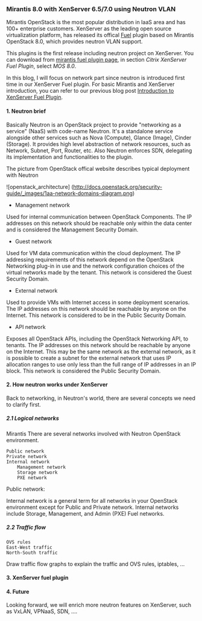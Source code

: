 ### Mirantis 8.0 with XenServer 6.5/7.0 using Neutron VLAN

Mirantis OpenStack is the most popular distribution in IaaS area and
has 100+ enterprise customers.
XenServer as the leading open source virtualization platform, has released
its offical [Fuel](https://wiki.openstack.org/wiki/Fuel) plugin based on Mirantis
OpenStack 8.0, which provides neutron VLAN support. 

This plugins is the first release including neutron project on XenServer.
You can download from [mirantis fuel plugin page](https://www.mirantis.com/validated-solution-integrations/fuel-plugins/),
in section *Citrix XenServer Fuel Plugin*, select *MOS 8.0*.

In this blog, I will focus on network part since neutron is introduced first time in
our XenServer Fuel plugin. For basic Mirantis and XenServer introduction,
you can refer to our previous blog post
[Introduction to XenServer Fuel Plugin](https://github.com/citrix-openstack/blogentries/blob/master/Introduction_To_XenServer_Fuel_Plugin.md).

#### 1. Neutron brief

Basically Neutron is an OpenStack project to provide "networking as a service" (NaaS)
with code-name Neutron. It's a standalone service alongside other services such as Nova (Compute), 
Glance (Image), Cinder (Storage). It provides high level abstraction of network resources,
such as Network, Subnet, Port, Router, etc. Also Neutron enforces SDN, delegating its implementation
and functionalities to the plugin.

The picture from OpenStack offical website describes typical deployment with Neutron


![openstack_architecture]
(http://docs.openstack.org/security-guide/_images/1aa-network-domains-diagram.png)


* Management network

Used for internal communication between OpenStack Components. The IP addresses on this network
should be reachable only within the data center and is considered the Management Security Domain.

* Guest network

Used for VM data communication within the cloud deployment. The IP addressing requirements of this
network depend on the OpenStack Networking plug-in in use and the network configuration choices of
the virtual networks made by the tenant. This network is considered the Guest Security Domain.

* External network

Used to provide VMs with Internet access in some deployment scenarios. The IP addresses on this
network should be reachable by anyone on the Internet. This network is considered to be in the
Public Security Domain.

* API network

Exposes all OpenStack APIs, including the OpenStack Networking API, to tenants. The IP addresses
on this network should be reachable by anyone on the Internet. This may be the same network as the
external network, as it is possible to create a subnet for the external network that uses IP
allocation ranges to use only less than the full range of IP addresses in an IP block. This network
is considered the Public Security Domain.

#### 2. How neutron works under XenServer

Back to networking, in Neutron's world, there are several concepts we need to clarify first.

##### 2.1 Logical networks

Mirantis There are several networks involved with Neutron OpenStack environment.

    Public network
    Private network
    Internal network
        Management network
        Storage network
        PXE network

Public network: 

Internal network is a general term for all networks in your OpenStack environment except for Public and Private network. Internal networks include Storage, Management, and Admin (PXE) Fuel networks.



##### 2.2 Traffic flow

    OVS rules
    East-West traffic
    North-South traffic

Draw traffic flow graphs to explain the traffic and OVS rules, iptables, ...

#### 3. XenServer fuel plugin

#### 4. Future

Looking forward, we will enrich more neutron features on XenServer, such as VxLAN, VPNaaS, 
SDN, ....
